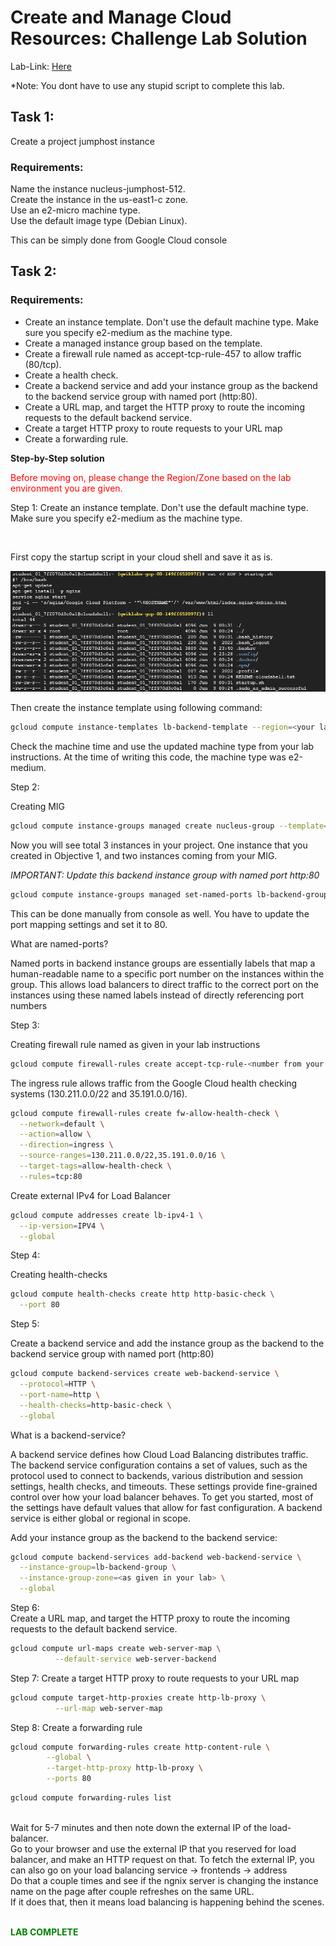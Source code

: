 # Create and Manage Cloud Resources: Challenge Lab Solution
Lab-Link: [Here](https://www.cloudskillsboost.google/paths/11/course_templates/648/labs/484536)

*Note: You dont have to use any stupid script to complete this lab.


## Task 1:

Create a project jumphost instance

### Requirements:
Name the instance nucleus-jumphost-512. <br>
Create the instance in the us-east1-c zone. <br>
Use an e2-micro machine type. <br>
Use the default image type (Debian Linux).

This can be simply done from Google Cloud console

## Task 2: 

### Requirements:

- Create an instance template. Don't use the default machine type. Make sure you specify e2-medium as the machine type.
- Create a managed instance group based on the template.
- Create a firewall rule named as accept-tcp-rule-457 to allow traffic (80/tcp).
- Create a health check.
- Create a backend service and add your instance group as the backend to the backend service group with named port (http:80).
- Create a URL map, and target the HTTP proxy to route the incoming requests to the default backend service.
- Create a target HTTP proxy to route requests to your URL map
- Create a forwarding rule.

**Step-by-Step solution**

<font color="red">Before moving on, please change the Region/Zone based on the lab environment you are given. </font>

Step 1:
Create an instance template. Don't use the default machine type. Make sure you specify e2-medium as the machine type.

<br>

First copy the startup script in your cloud shell and save it as is.

![alt text](image.png)

Then create the instance template using following command:

```bash
gcloud compute instance-templates lb-backend-template --region=<your lab region> --network=default --metadata-from-file startup-script=startup.sh --machine-type=e2-medium
```
Check the machine time and use the updated machine type from your lab instructions. At the time of writing this code, the machine type was e2-medium.

Step 2:

Creating MIG

```bash
gcloud compute instance-groups managed create nucleus-group --template=lb-backend-template --size=2 --region=us-east1
```
Now you will see total 3 instances in your project. One instance that you created in Objective 1, and two instances coming from your MIG.

*IMPORTANT: Update this backend instance group with named port http:80*

```bash
gcloud compute instance-groups managed set-named-ports lb-backend-group --named-ports http:80 --region <your lab region>
```
This can be done manually from console as well. You have to update the port mapping settings and set it to 80.

What are named-ports?

Named ports in backend instance groups are essentially labels that map a human-readable name to a specific port number on the instances within the group. This allows load balancers to direct traffic to the correct port on the instances using these named labels instead of directly referencing port numbers

Step 3: 

Creating firewall rule named as given in your lab instructions

```bash
gcloud compute firewall-rules create accept-tcp-rule-<number from your lab> --allow tcp:80
```

The ingress rule allows traffic from the Google Cloud health checking systems (130.211.0.0/22 and 35.191.0.0/16).

```bash
gcloud compute firewall-rules create fw-allow-health-check \
  --network=default \
  --action=allow \
  --direction=ingress \
  --source-ranges=130.211.0.0/22,35.191.0.0/16 \
  --target-tags=allow-health-check \
  --rules=tcp:80
```

Create external IPv4 for Load Balancer

```bash
gcloud compute addresses create lb-ipv4-1 \
  --ip-version=IPV4 \
  --global
```

Step 4: 

Creating health-checks

```bash
gcloud compute health-checks create http http-basic-check \
  --port 80
```

Step 5:

Create a backend service and add the instance group as the backend to the backend service group with named port (http:80)

```bash
gcloud compute backend-services create web-backend-service \
  --protocol=HTTP \
  --port-name=http \
  --health-checks=http-basic-check \
  --global
```

What is a backend-service?

A backend service defines how Cloud Load Balancing distributes traffic. The backend service configuration contains a set of values, such as the protocol used to connect to backends, various distribution and session settings, health checks, and timeouts. These settings provide fine-grained control over how your load balancer behaves. To get you started, most of the settings have default values that allow for fast configuration. A backend service is either global or regional in scope.


Add your instance group as the backend to the backend service:

```bash
gcloud compute backend-services add-backend web-backend-service \
  --instance-group=lb-backend-group \
  --instance-group-zone=<as given in your lab> \
  --global
```

Step 6:
<br>Create a URL map, and target the HTTP proxy to route the incoming requests to the default backend service.

```bash
gcloud compute url-maps create web-server-map \
          --default-service web-server-backend
```

Step 7:
Create a target HTTP proxy to route requests to your URL map

```bash
gcloud compute target-http-proxies create http-lb-proxy \
          --url-map web-server-map
```

Step 8: Create a forwarding rule
```bash
gcloud compute forwarding-rules create http-content-rule \
        --global \
        --target-http-proxy http-lb-proxy \
        --ports 80
```

```bash
gcloud compute forwarding-rules list
```

<br>
Wait for 5-7 minutes and then note down the external IP of the load-balancer.

<br>
Go to your browser and use the external IP that you reserved for load balancer, and make an HTTP request on that.
To fetch the external IP, you can also go on your load balancing service -> frontends -> address

<br>
Do that a couple times and see if the ngnix server is changing the instance name on the page after couple refreshes on the same URL.

<br>
If it does that, then it means load balancing is happening behind the scenes.

<br>
<br>

<font color="green">**LAB COMPLETE** </font>
